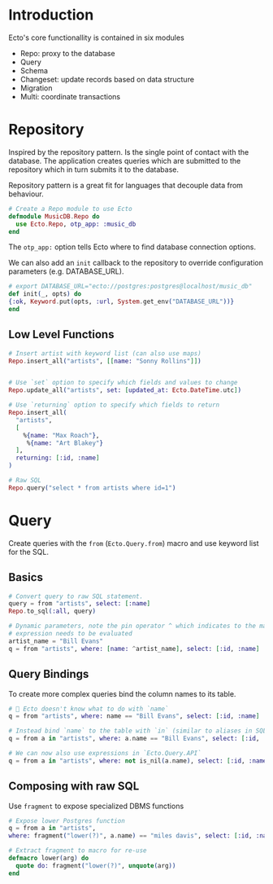 # Introduction

Ecto's core functionallity is contained in six modules

- Repo: proxy to the database
- Query
- Schema
- Changeset: update records based on data structure
- Migration
- Multi: coordinate transactions

# Repository

Inspired by the repository pattern. Is the single point of contact with the
database. The application creates queries which are submitted to the repository
which in turn submits it to the database.

Repository pattern is a great fit for languages that decouple data from
behaviour.

```elixir
# Create a Repo module to use Ecto
defmodule MusicDB.Repo do
  use Ecto.Repo, otp_app: :music_db
end
```

The `otp_app:` option tells Ecto where to find database connection options.

We can also add an `init` callback to the repository to override configuration
parameters (e.g. DATABASE_URL).

```elixir
# export DATABASE_URL="ecto://postgres:postgres@localhost/music_db"
def init(_, opts) do
{:ok, Keyword.put(opts, :url, System.get_env("DATABASE_URL"))}
end
```

## Low Level Functions

```elixir
# Insert artist with keyword list (can also use maps)
Repo.insert_all("artists", [[name: "Sonny Rollins"]])


# Use `set` option to specify which fields and values to change
Repo.update_all("artists", set: [updated_at: Ecto.DateTime.utc])

# Use `returning` option to specify which fields to return
Repo.insert_all(
  "artists",
  [
    %{name: "Max Roach"},
     %{name: "Art Blakey"}
  ],
  returning: [:id, :name]
)

# Raw SQL
Repo.query("select * from artists where id=1")
```

# Query

Create queries with the `from` (`Ecto.Query.from`) macro and use keyword list for the SQL.

## Basics

```elixir
# Convert query to raw SQL statement.
query = from "artists", select: [:name]
Repo.to_sql(:all, query)

# Dynamic parameters, note the pin operator ^ which indicates to the macro the
# expression needs to be evaluated
artist_name = "Bill Evans"
q = from "artists", where: [name: ^artist_name], select: [:id, :name]
```

## Query Bindings

To create more complex queries bind the column names to its table.

```elixir
# 🙅 Ecto doesn't know what to do with `name`
q = from "artists", where: name == "Bill Evans", select: [:id, :name]

# Instead bind `name` to the table with `in` (similar to aliases in SQL)
q = from a in "artists", where: a.name == "Bill Evans", select: [:id, :name]

# We can now also use expressions in `Ecto.Query.API`
q = from a in "artists", where: not is_nil(a.name), select: [:id, :name]
```

## Composing with raw SQL

Use `fragment` to expose specialized DBMS functions

```elixir
# Expose lower Postgres function
q = from a in "artists",
where: fragment("lower(?)", a.name) == "miles davis", select: [:id, :name]

# Extract fragment to macro for re-use
defmacro lower(arg) do
  quote do: fragment("lower(?)", unquote(arg))
end
```
